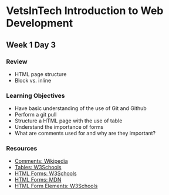 # VetsInTech Introduction to Web Development

## Week 1 Day 3

### Review

- HTML page structure
- Block vs. inline

### Learning Objectives

- Have basic understanding of the use of Git and Github
- Perform a git pull
- Structure a HTML page with the use of table
- Understand the importance of forms
- What are comments used for and why are they important?

### Resources

- [Comments: Wikipedia](<https://en.wikipedia.org/wiki/Comment_(computer_programming)>)
- [Tables: W3Schools](https://www.w3schools.com/html/html_tables.asp)
- [HTML Forms: W3Schools](https://www.w3schools.com/html/html_forms.asp)
- [HTML Forms: MDN](https://developer.mozilla.org/en-US/docs/Web/HTML/Element/form)
- [HTML Form Elements: W3Schools](https://www.w3schools.com/html/html_form_elements.asp)
